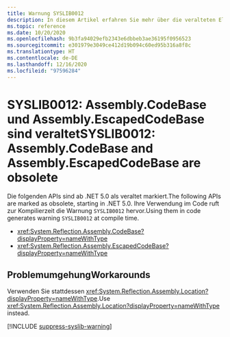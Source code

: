 ```yaml
---
title: Warnung SYSLIB0012
description: In diesem Artikel erfahren Sie mehr über die veralteten Elemente, die zur Kompilierzeit die Warnung SYSLIB0012 generieren.
ms.topic: reference
ms.date: 10/20/2020
ms.openlocfilehash: 9b3fa94029efb2343e6dbbeb3ae36195f0956523
ms.sourcegitcommit: e301979e3049ce412d19b094c60ed95b316a8f8c
ms.translationtype: HT
ms.contentlocale: de-DE
ms.lasthandoff: 12/16/2020
ms.locfileid: "97596284"
---
```

# <a name="syslib0012-assemblycodebase-and-assemblyescapedcodebase-are-obsolete"></a><span data-ttu-id="d4b40-103">SYSLIB0012: Assembly.CodeBase und Assembly.EscapedCodeBase sind veraltet</span><span class="sxs-lookup"><span data-stu-id="d4b40-103">SYSLIB0012: Assembly.CodeBase and Assembly.EscapedCodeBase are obsolete</span></span>

<span data-ttu-id="d4b40-104">Die folgenden APIs sind ab .NET 5.0 als veraltet markiert.</span><span class="sxs-lookup"><span data-stu-id="d4b40-104">The following APIs are marked as obsolete, starting in .NET 5.0.</span></span> <span data-ttu-id="d4b40-105">Ihre Verwendung im Code ruft zur Kompilierzeit die Warnung `SYSLIB0012` hervor.</span><span class="sxs-lookup"><span data-stu-id="d4b40-105">Using them in code generates warning `SYSLIB0012` at compile time.</span></span>

- <xref:System.Reflection.Assembly.CodeBase?displayProperty=nameWithType>
- <xref:System.Reflection.Assembly.EscapedCodeBase?displayProperty=nameWithType>

## <a name="workarounds"></a><span data-ttu-id="d4b40-106">Problemumgehung</span><span class="sxs-lookup"><span data-stu-id="d4b40-106">Workarounds</span></span>

<span data-ttu-id="d4b40-107">Verwenden Sie stattdessen <xref:System.Reflection.Assembly.Location?displayProperty=nameWithType>.</span><span class="sxs-lookup"><span data-stu-id="d4b40-107">Use <xref:System.Reflection.Assembly.Location?displayProperty=nameWithType> instead.</span></span>

[!INCLUDE [suppress-syslib-warning](../../../../includes/suppress-syslib-warning.md)]
